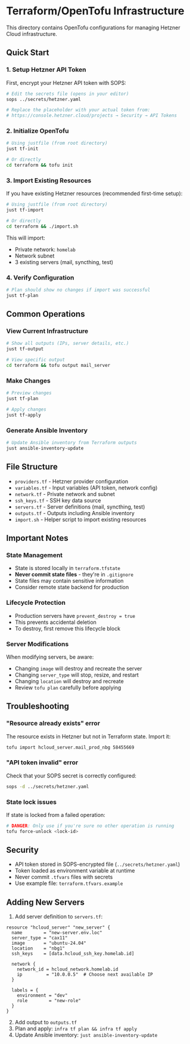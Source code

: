 # Terraform/OpenTofu Infrastructure

This directory contains OpenTofu configurations for managing Hetzner Cloud infrastructure.

## Quick Start

### 1. Setup Hetzner API Token

First, encrypt your Hetzner API token with SOPS:

```bash
# Edit the secrets file (opens in your editor)
sops ../secrets/hetzner.yaml

# Replace the placeholder with your actual token from:
# https://console.hetzner.cloud/projects → Security → API Tokens
```

### 2. Initialize OpenTofu

```bash
# Using justfile (from root directory)
just tf-init

# Or directly
cd terraform && tofu init
```

### 3. Import Existing Resources

If you have existing Hetzner resources (recommended first-time setup):

```bash
# Using justfile (from root directory)
just tf-import

# Or directly
cd terraform && ./import.sh
```

This will import:
- Private network: `homelab`
- Network subnet
- 3 existing servers (mail, syncthing, test)

### 4. Verify Configuration

```bash
# Plan should show no changes if import was successful
just tf-plan
```

## Common Operations

### View Current Infrastructure

```bash
# Show all outputs (IPs, server details, etc.)
just tf-output

# View specific output
cd terraform && tofu output mail_server
```

### Make Changes

```bash
# Preview changes
just tf-plan

# Apply changes
just tf-apply
```

### Generate Ansible Inventory

```bash
# Update Ansible inventory from Terraform outputs
just ansible-inventory-update
```

## File Structure

- `providers.tf` - Hetzner provider configuration
- `variables.tf` - Input variables (API token, network config)
- `network.tf` - Private network and subnet
- `ssh_keys.tf` - SSH key data source
- `servers.tf` - Server definitions (mail, syncthing, test)
- `outputs.tf` - Outputs including Ansible inventory
- `import.sh` - Helper script to import existing resources

## Important Notes

### State Management
- State is stored locally in `terraform.tfstate`
- **Never commit state files** - they're in `.gitignore`
- State files may contain sensitive information
- Consider remote state backend for production

### Lifecycle Protection
- Production servers have `prevent_destroy = true`
- This prevents accidental deletion
- To destroy, first remove this lifecycle block

### Server Modifications
When modifying servers, be aware:
- Changing `image` will destroy and recreate the server
- Changing `server_type` will stop, resize, and restart
- Changing `location` will destroy and recreate
- Review `tofu plan` carefully before applying

## Troubleshooting

### "Resource already exists" error
The resource exists in Hetzner but not in Terraform state. Import it:
```bash
tofu import hcloud_server.mail_prod_nbg 58455669
```

### "API token invalid" error
Check that your SOPS secret is correctly configured:
```bash
sops -d ../secrets/hetzner.yaml
```

### State lock issues
If state is locked from a failed operation:
```bash
# DANGER: Only use if you're sure no other operation is running
tofu force-unlock <lock-id>
```

## Security

- API token stored in SOPS-encrypted file (`../secrets/hetzner.yaml`)
- Token loaded as environment variable at runtime
- Never commit `.tfvars` files with secrets
- Use example file: `terraform.tfvars.example`

## Adding New Servers

1. Add server definition to `servers.tf`:
```hcl
resource "hcloud_server" "new_server" {
  name        = "new-server.env.loc"
  server_type = "cax11"
  image       = "ubuntu-24.04"
  location    = "nbg1"
  ssh_keys    = [data.hcloud_ssh_key.homelab.id]

  network {
    network_id = hcloud_network.homelab.id
    ip         = "10.0.0.5"  # Choose next available IP
  }

  labels = {
    environment = "dev"
    role        = "new-role"
  }
}
```

2. Add output to `outputs.tf`
3. Plan and apply: `infra tf plan && infra tf apply`
4. Update Ansible inventory: `just ansible-inventory-update`
